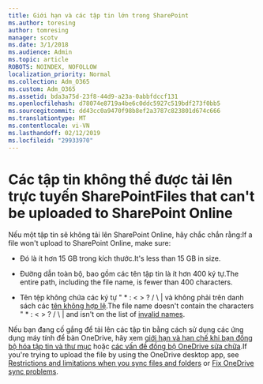 ```yaml
---
title: Giới hạn và các tập tin lớn trong SharePoint
ms.author: toresing
author: tomresing
manager: scotv
ms.date: 3/1/2018
ms.audience: Admin
ms.topic: article
ROBOTS: NOINDEX, NOFOLLOW
localization_priority: Normal
ms.collection: Adm_O365
ms.custom: Adm_O365
ms.assetid: bda3a75d-23f8-44d9-a23a-0abbfdccf131
ms.openlocfilehash: d78074e8719a4be6c0ddc5927c519bdf273f0bb5
ms.sourcegitcommit: dd43cc0a9470f98b8ef2a3787c823801d674c666
ms.translationtype: MT
ms.contentlocale: vi-VN
ms.lasthandoff: 02/12/2019
ms.locfileid: "29933970"
---
```

# <a name="files-that-cant-be-uploaded-to-sharepoint-online"></a><span data-ttu-id="74973-102">Các tập tin không thể được tải lên trực tuyến SharePoint</span><span class="sxs-lookup"><span data-stu-id="74973-102">Files that can't be uploaded to SharePoint Online</span></span>

<span data-ttu-id="74973-103">Nếu một tập tin sẽ không tải lên SharePoint Online, hãy chắc chắn rằng:</span><span class="sxs-lookup"><span data-stu-id="74973-103">If a file won't upload to SharePoint Online, make sure:</span></span>
  
- <span data-ttu-id="74973-104">Đó là ít hơn 15 GB trong kích thước.</span><span class="sxs-lookup"><span data-stu-id="74973-104">It's less than 15 GB in size.</span></span>
    
- <span data-ttu-id="74973-105">Đường dẫn toàn bộ, bao gồm các tên tập tin là ít hơn 400 ký tự.</span><span class="sxs-lookup"><span data-stu-id="74973-105">The entire path, including the file name, is fewer than 400 characters.</span></span>
    
- <span data-ttu-id="74973-p101">Tên tệp không chứa các ký tự " \* : \< \> ? / \ | và không phải trên danh sách các [tên không hợp lệ](https://go.microsoft.com/fwlink/?linkid=866430).</span><span class="sxs-lookup"><span data-stu-id="74973-p101">The file name doesn't contain the characters " \* : \< \> ? / \ | and isn't on the list of [invalid names](https://go.microsoft.com/fwlink/?linkid=866430).</span></span>
    
<span data-ttu-id="74973-108">Nếu bạn đang cố gắng để tải lên các tập tin bằng cách sử dụng các ứng dụng máy tính để bàn OneDrive, hãy xem [giới hạn và hạn chế khi bạn đồng bộ hóa tập tin và thư mục](http://go.microsoft.com/fwlink/p/?LinkID=717734) hoặc [các vấn đề đồng bộ OneDrive sửa chữa](https://go.microsoft.com/fwlink/?linkid=866431).</span><span class="sxs-lookup"><span data-stu-id="74973-108">If you're trying to upload the file by using the OneDrive desktop app, see [Restrictions and limitations when you sync files and folders](http://go.microsoft.com/fwlink/p/?LinkID=717734) or [Fix OneDrive sync problems](https://go.microsoft.com/fwlink/?linkid=866431).</span></span>
  

